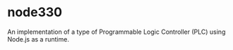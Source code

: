 node330
=======

An implementation of a type of Programmable Logic Controller (PLC) using Node.js as a runtime.
